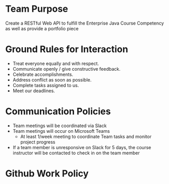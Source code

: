 # Team Purpose
Create a RESTful Web API to fulfill the Enterprise Java Course Competency as well as provide a portfolio piece

# Ground Rules for Interaction
- Treat everyone equally and with respect.
- Communicate openly / give constructive feedback.
- Celebrate accomplishments.
- Address conflict as soon as possible.
- Complete tasks assigned to us.
- Meet our deadlines.

# Communication Policies
- Team meetings will be coordinated via Slack
- Team meetings will occur on Microsoft Teams
  - At least 1/week meeting to coordinate Team tasks and monitor project progress
- If a team member is unresponsive on Slack for 5 days, the course instructor will be contacted to check in on the team member

# Github Work Policy
